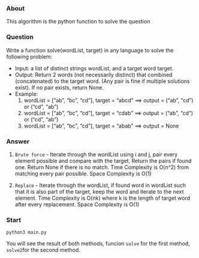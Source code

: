 ### About

This algorithm is the python function to solve the question

### Question

Write a function solve(wordList, target) in any language to solve the following problem:

- Input: a list of distinct strings wordList, and a target word target.
- Output: Return 2 words (not necessarily distinct) that combined (concatenated) to the target word. (Any pair is fine if multiple solutions exist). If no pair exists, return None.
- Example:
  1. wordList = [“ab”, “bc”, “cd”], target = “abcd” ==> output = (“ab”, “cd”) or (“cd”, “ab”)
  2. wordList = [“ab”, “bc”, “cd”], target = “cdab” ==> output = (“ab”, “cd”) or (“cd”, “ab”)
  3. wordList = [“ab”, “bc”, “cd”], target = “abab” ==> output = None

### Answer

1. `Brute force` - Iterate through the wordList using i and j, pair every element possible and compare with the target. Return the pairs if found one. Return None if there is no match.
   Time Complexity is O(n^2) from matching every pair possible. Space Complexity is O(1)

2. `Replace` - Iterate through the wordList, if found word in wordList such that it is also part of the target, keep the word and iterate to the next element.
   Time Complexity is O(nk) where k is the length of target word after every replacement. Space Complexity is O(1)

### Start

```
python3 main.py
```

You will see the result of both methods, funcion `solve` for the first method, `solve2`for the second method.
